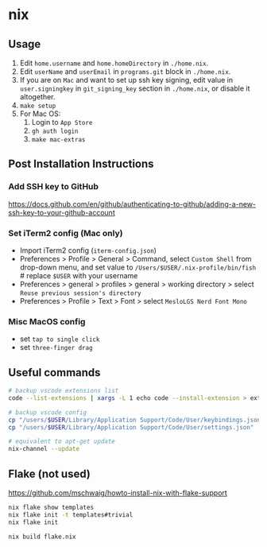 # nix

## Usage

1. Edit `home.username` and `home.homeDirectory` in `./home.nix`.
2. Edit `userName` and `userEmail` in `programs.git` block in `./home.nix`.
3. If you are on `Mac` and want to set up ssh key signing, edit value in `user.signingkey` in `git_signing_key` section in `./home.nix`, or disable it altogether.
4. `make setup`
5. For Mac OS:
   1. Login to `App Store`
   2. `gh auth login`
   3. `make mac-extras`

## Post Installation Instructions

### Add SSH key to GitHub

<https://docs.github.com/en/github/authenticating-to-github/adding-a-new-ssh-key-to-your-github-account>

### Set iTerm2 config (Mac only)

- Import iTerm2 config (`iterm-config.json`)
- Preferences > Profile > General > Command, select `Custom Shell` from drop-down menu, and set value to `/Users/$USER/.nix-profile/bin/fish` # replace `$USER` with your username
- Preferences > general > profiles > general > working directory > select `Reuse previous session's directory`
- Preferences > Profile > Text > Font > select `MesloLGS Nerd Font Mono`

### Misc MacOS config

- set `tap to single click`
- set `three-finger drag`

## Useful commands

```bash
# backup vscode extensions list
code --list-extensions | xargs -L 1 echo code --install-extension > ext_install.sh

# backup vscode config
cp "/users/$USER/Library/Application Support/Code/User/keybindings.json" .
cp "/users/$USER/Library/Application Support/Code/User/settings.json" .

# equivalent to apt-get update
nix-channel --update
```

## Flake (not used)

<https://github.com/mschwaig/howto-install-nix-with-flake-support>

```bash
nix flake show templates
nix flake init -t templates#trivial
nix flake init

nix build flake.nix
```
